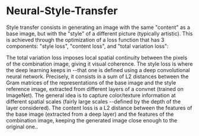 # Neural-Style-Transfer
Style transfer consists in generating an image with the same "content" as a base image, but with the "style" of a different picture (typically artistic). This is achieved through the optimization of a loss function that has 3 components: "style loss", "content loss", and "total variation loss":

The total variation loss imposes local spatial continuity between the pixels of the combination image, giving it visual coherence.
The style loss is where the deep learning keeps in --that one is defined using a deep convolutional neural network. Precisely, it consists in a sum of L2 distances between the Gram matrices of the representations of the base image and the style reference image, extracted from different layers of a convnet (trained on ImageNet). The general idea is to capture color/texture information at different spatial scales (fairly large scales --defined by the depth of the layer considered).
The content loss is a L2 distance between the features of the base image (extracted from a deep layer) and the features of the combination image, keeping the generated image close enough to the original one..
